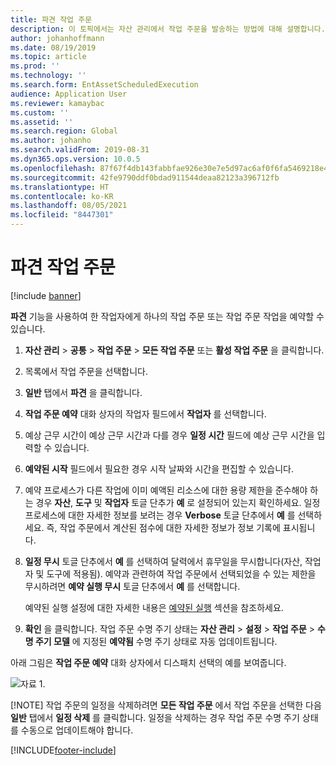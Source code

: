 ```yaml
---
title: 파견 작업 주문
description: 이 토픽에서는 자산 관리에서 작업 주문을 발송하는 방법에 대해 설명합니다.
author: johanhoffmann
ms.date: 08/19/2019
ms.topic: article
ms.prod: ''
ms.technology: ''
ms.search.form: EntAssetScheduledExecution
audience: Application User
ms.reviewer: kamaybac
ms.custom: ''
ms.assetid: ''
ms.search.region: Global
ms.author: johanho
ms.search.validFrom: 2019-08-31
ms.dyn365.ops.version: 10.0.5
ms.openlocfilehash: 87f67f4db143fabbfae926e30e7e5d97ac6af0f6fa5469218e4ab3605aa44dcb
ms.sourcegitcommit: 42fe9790ddf0bdad911544deaa82123a396712fb
ms.translationtype: HT
ms.contentlocale: ko-KR
ms.lasthandoff: 08/05/2021
ms.locfileid: "8447301"
---
```

# <a name="dispatch-work-order"></a>파견 작업 주문

[!include [banner](../../includes/banner.md)]

 

**파견** 기능을 사용하여 한 작업자에게 하나의 작업 주문 또는 작업 주문 작업을 예약할 수 있습니다.

1. **자산 관리** > **공통** > **작업 주문** > **모든 작업 주문** 또는 **활성 작업 주문** 을 클릭합니다.

2. 목록에서 작업 주문을 선택합니다.

3. **일반** 탭에서 **파견** 을 클릭합니다.

4. **작업 주문 예약** 대화 상자의 작업자 필드에서 **작업자** 를 선택합니다.

5. 예상 근무 시간이 예상 근무 시간과 다를 경우 **일정 시간** 필드에 예상 근무 시간을 입력할 수 있습니다.

6. **예약된 시작** 필드에서 필요한 경우 시작 날짜와 시간을 편집할 수 있습니다.

7. 예약 프로세스가 다른 작업에 이미 예액된 리소스에 대한 용량 제한을 준수해야 하는 경우 **자산**, **도구** 및 **작업자** 토글 단추가 **예** 로 설정되어 있는지 확인하세요. 일정 프로세스에 대한 자세한 정보를 보려는 경우 **Verbose** 토글 단추에서 **예** 를 선택하세요. 즉, 작업 주문에서 계산된 점수에 대한 자세한 정보가 정보 기록에 표시됩니다.

8. **일정 무시** 토글 단추에서 **예** 를 선택하여 달력에서 휴무일을 무시합니다(자산, 작업자 및 도구에 적용됨). 예약과 관련하여 작업 주문에서 선택되었을 수 있는 제한을 무시하려면 **예약 실행 무시** 토글 단추에서 **예** 를 선택합니다. 

    예약된 실행 설정에 대한 자세한 내용은 [예약된 실행](../setup-for-work-orders/scheduled-execution.md) 섹션을 참조하세요.

9. **확인** 을 클릭합니다. 작업 주문 수명 주기 상태는 **자산 관리** > **설정** > **작업 주문** > **수명 주기 모델** 에 지정된 **예약됨** 수명 주기 상태로 자동 업데이트됩니다.

아래 그림은 **작업 주문 예약** 대화 상자에서 디스패치 선택의 예를 보여줍니다.

![자료 1.](media/04-work-order-scheduling.png)

[!NOTE]
작업 주문의 일정을 삭제하려면 **모든 작업 주문** 에서 작업 주문을 선택한 다음 **일반** 탭에서 **일정 삭제** 를 클릭합니다. 일정을 삭제하는 경우 작업 주문 수명 주기 상태를 수동으로 업데이트해야 합니다.



[!INCLUDE[footer-include](../../../includes/footer-banner.md)]